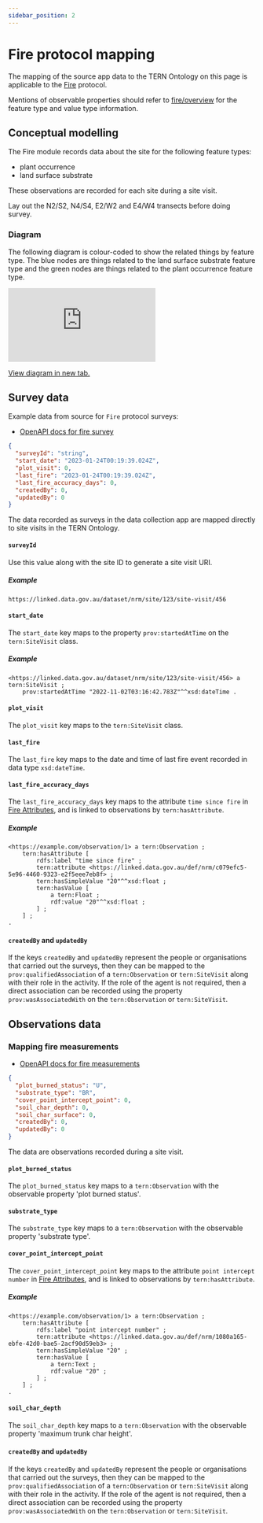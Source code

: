 ```yaml
---
sidebar_position: 2
---
```


# Fire protocol mapping

The mapping of the source app data to the TERN Ontology on this page is applicable to the [Fire](https://linked.data.gov.au/def/nrm/91a54c7c-48ff-402d-a761-ed4fd4ad4a4b) protocol.

Mentions of observable properties should refer to [fire/overview](/information-models/tern-ontology/dev-guide/dawe-protocol/fire/overview) for the feature type and value type information.

## Conceptual modelling

The Fire module records data about the site for the following feature types:

- plant occurrence
- land surface substrate

These observations are recorded for each site during a site visit.

Lay out the N2/S2, N4/S4, E2/W2 and E4/W4 transects before doing survey.

### Diagram

The following diagram is colour-coded to show the related things by feature type. The blue nodes are things related to the land surface substrate feature type and the green nodes are things related to the plant occurrence feature type.

<iframe frameBorder="0" style={{width:"100%",height:"593px"}} src="https://viewer.diagrams.net/?tags=%7B%7D&highlight=0000ff&edit=https%3A%2F%2Fapp.diagrams.net%2F%23G1pkFUIXIC3u1qEEmX40KGcSczRTqM7o9M&layers=1&nav=1&title=fire-example#Uhttps%3A%2F%2Fdrive.google.com%2Fuc%3Fid%3D1pkFUIXIC3u1qEEmX40KGcSczRTqM7o9M%26export%3Ddownload"></iframe>

<a href="https://viewer.diagrams.net/?tags=%7B%7D&highlight=0000ff&edit=https%3A%2F%2Fapp.diagrams.net%2F%23G1pkFUIXIC3u1qEEmX40KGcSczRTqM7o9M&layers=1&nav=1&title=fire-example#Uhttps%3A%2F%2Fdrive.google.com%2Fuc%3Fid%3D1pkFUIXIC3u1qEEmX40KGcSczRTqM7o9M%26export%3Ddownload">View diagram in new tab.</a>

## Survey data

Example data from source for `Fire` protocol surveys:

- [OpenAPI docs for fire survey](https://beta.core-api.paratoo.tern.org.au/documentation#/Fire-survey/post%2Ffire-surveys)

```json
{
  "surveyId": "string",
  "start_date": "2023-01-24T00:19:39.024Z",
  "plot_visit": 0,
  "last_fire": "2023-01-24T00:19:39.024Z",
  "last_fire_accuracy_days": 0,
  "createdBy": 0,
  "updatedBy": 0
}
```

The data recorded as surveys in the data collection app are mapped directly to site visits in the TERN Ontology.

#### `surveyId`

Use this value along with the site ID to generate a site visit URI.

##### Example

```
https://linked.data.gov.au/dataset/nrm/site/123/site-visit/456
```

#### `start_date`

The `start_date` key maps to the property `prov:startedAtTime` on the `tern:SiteVisit` class.

##### Example

```turtle
<https://linked.data.gov.au/dataset/nrm/site/123/site-visit/456> a tern:SiteVisit ;
    prov:startedAtTime "2022-11-02T03:16:42.783Z"^^xsd:dateTime .
```

#### `plot_visit`

The `plot_visit` key maps to the `tern:SiteVisit` class.

#### `last_fire`

The `last_fire` key maps to the date and time of last fire event recorded in data type `xsd:dateTime`.

#### `last_fire_accuracy_days`

The `last_fire_accuracy_days` key maps to the attribute `time since fire` in [Fire Attributes](https://linked.data.gov.au/def/nrm/e8f2ee06-9943-49a4-b113-064f8e195dca), and is linked to observations by `tern:hasAttribute`.

##### Example

```turtle
<https://example.com/observation/1> a tern:Observation ;
    tern:hasAttribute [
        rdfs:label "time since fire" ;
        tern:attribute <https://linked.data.gov.au/def/nrm/c079efc5-5e96-4460-9323-e2f5eee7eb8f> ;
        tern:hasSimpleValue "20"^^xsd:float ;
        tern:hasValue [
            a tern:Float ;
            rdf:value "20"^^xsd:float ;
        ] ;
    ] ;
.
```

#### `createdBy` and `updatedBy`

If the keys `createdBy` and `updatedBy` represent the people or organisations that carried out the surveys, then they can be mapped to the `prov:qualifiedAssociation` of a `tern:Observation` or `tern:SiteVisit` along with their role in the activity. If the role of the agent is not required, then a direct association can be recorded using the property `prov:wasAssociatedWith` on the `tern:Observation` or `tern:SiteVisit`.

## Observations data

### Mapping fire measurements

- [OpenAPI docs for fire measurements](https://beta.core-api.paratoo.tern.org.au/documentation#/Fire-observation/post%2Ffire-observations)

```json
{
  "plot_burned_status": "U",
  "substrate_type": "BR",
  "cover_point_intercept_point": 0,
  "soil_char_depth": 0,
  "soil_char_surface": 0,
  "createdBy": 0,
  "updatedBy": 0
}
```

The data are observations recorded during a site visit.

#### `plot_burned_status`

The `plot_burned_status` key maps to a `tern:Observation` with the observable property 'plot burned status'.

#### `substrate_type`

The `substrate_type` key maps to a `tern:Observation` with the observable property 'substrate type'.

#### `cover_point_intercept_point`

The `cover_point_intercept_point` key maps to the attribute `point intercept number` in [Fire Attributes](https://linked.data.gov.au/def/nrm/e8f2ee06-9943-49a4-b113-064f8e195dca), and is linked to observations by `tern:hasAttribute`.

##### Example

```turtle
<https://example.com/observation/1> a tern:Observation ;
    tern:hasAttribute [
        rdfs:label "point intercept number" ;
        tern:attribute <https://linked.data.gov.au/def/nrm/1080a165-ebfe-42d0-bae5-2acf90d59eb3> ;
        tern:hasSimpleValue "20" ;
        tern:hasValue [
            a tern:Text ;
            rdf:value "20" ;
        ] ;
    ] ;
.
```

#### `soil_char_depth`

The `soil_char_depth` key maps to a `tern:Observation` with the observable property 'maximum trunk char height'.

#### `createdBy` and `updatedBy`

If the keys `createdBy` and `updatedBy` represent the people or organisations that carried out the surveys, then they can be mapped to the `prov:qualifiedAssociation` of a `tern:Observation` or `tern:SiteVisit` along with their role in the activity. If the role of the agent is not required, then a direct association can be recorded using the property `prov:wasAssociatedWith` on the `tern:Observation` or `tern:SiteVisit`.
